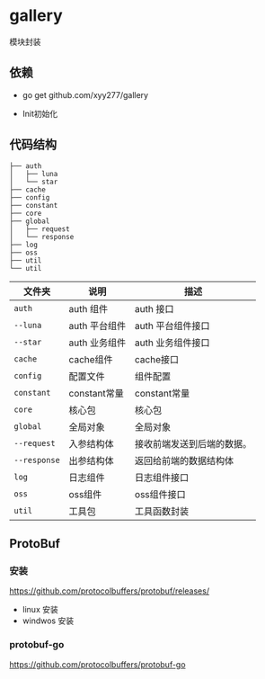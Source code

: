 # gallery

模块封装

## 依赖

* go get github.com/xyy277/gallery

* Init初始化

## 代码结构

```shell
├── auth
│   ├── luna
│   └── star
├── cache
├── config
├── constant
├── core
├── global
│   ├── request
│   └── response
├── log
├── oss
├── util
└── util

```

| 文件夹       | 说明                    | 描述                        |
| ------------ | ----------------------- | --------------------------- |
| `auth`        | auth 组件                | auth 接口                 |
| `--luna`      | auth 平台组件            | auth  平台组件接口         |
| `--star`      | auth 业务组件            | auth 业务组件接口          |  
| `cache`       | cache组件                | cache接口                 |
| `config`      | 配置文件                 | 组件配置                   |
| `constant`    | constant常量             | constant常量              |
| `core`        | 核心包                   | 核心包                     |
| `global`      | 全局对象                 | 全局对象                   |
| `--request`   | 入参结构体               | 接收前端发送到后端的数据。   |
| `--response`  | 出参结构体               | 返回给前端的数据结构体       |
| `log`         | 日志组件                 | 日志组件接口                |
| `oss`         | oss组件                  | oss组件接口                 |
| `util`        | 工具包                   | 工具函数封装                |

## ProtoBuf

### 安装

<https://github.com/protocolbuffers/protobuf/releases/>

* linux 安装
* windwos 安装

### protobuf-go

<https://github.com/protocolbuffers/protobuf-go>
